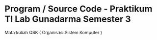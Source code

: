 # Program / Source Code  - Praktikum TI Lab Gunadarma Semester 3 
Mata kuliah OSK ( Organisasi Sistem Komputer )

